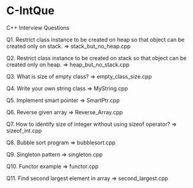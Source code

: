 # C-IntQue
C++ Interview Questions

Q1. Restrict class instance to be created on heap so that object can be created only on stack. => stack_but_no_heap.cpp

Q2. Restrict class instance to be created on stack so that object can be created only on heap. => heap_but_no_stack.cpp

Q3. What is size of empty class? => empty_class_size.cpp

Q4. Write your own string class => MyString.cpp

Q5. Implement smart pointer => SmartPtr.cpp

Q6. Reverse given array => Reverse_Array.cpp

Q7. How to identify size of integer without using sizeof operator? => sizeof_int.cpp

Q8. Bubble sort program => bubblesort.cpp

Q9. Singleton pattern => singleton.cpp

Q10. Functor example => functor.cpp

Q11. Find second largest element in array => second_largest.cpp
